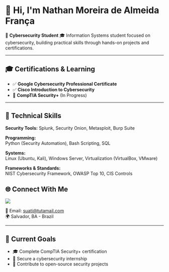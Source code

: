 # 👋 Hi, I'm Nathan Moreira de Almeida França

🔐 **Cybersecurity Student** 
🎓 Information Systems student focused on cybersecurity, building practical skills through hands-on projects and certifications.

---

## 🎓 Certifications & Learning
- ✅ **Google Cybersecurity Professional Certificate**
- ✅ **Cisco Introduction to Cybersecurity**
- 🔄 **CompTIA Security+** (In Progress)

---

## 💼 Technical Skills

**Security Tools:** 
Splunk, Security Onion, Metasploit, Burp Suite

**Programming:**  
Python (Security Automation), Bash Scripting, SQL

**Systems:**  
Linux (Ubuntu, Kali), Windows Server, Virtualization (VirtualBox, VMware)

**Frameworks & Standards:**  
NIST Cybersecurity Framework, OWASP Top 10, CIS Controls

## 🌐 Connect With Me

 <a href="https://www.linkedin.com/in/nathan-cyber-45875016a" target="_blank"><img src="https://img.shields.io/badge/-LinkedIn-%230077B5?style=for-the-badge&logo=linkedin&logoColor=white" target="_blank"></a>
 
📧 Email: suati@tutamail.com  
🌍 Salvador, BA - Brazil

---

## 🎯 Current Goals

- 🎓 Complete CompTIA Security+ certification
- 💼 Secure a cybersecurity internship 
- 🚀 Contribute to open-source security projects
